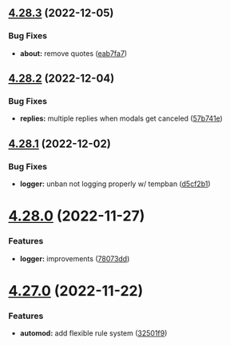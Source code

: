 ## [4.28.3](https://github.com/onesoft-sudo/sudobot/compare/v4.28.2...v4.28.3) (2022-12-05)


### Bug Fixes

* **about:** remove quotes  ([eab7fa7](https://github.com/onesoft-sudo/sudobot/commit/eab7fa7e880ef5d3016a6fe81a17d391ff7fc85f))



## [4.28.2](https://github.com/onesoft-sudo/sudobot/compare/v4.28.1...v4.28.2) (2022-12-04)


### Bug Fixes

* **replies:** multiple replies when modals get canceled ([57b741e](https://github.com/onesoft-sudo/sudobot/commit/57b741e03c07709e860bfdf1761f29f121bd764b))



## [4.28.1](https://github.com/onesoft-sudo/sudobot/compare/v4.28.0...v4.28.1) (2022-12-02)


### Bug Fixes

* **logger:** unban not logging properly w/ tempban ([d5cf2b1](https://github.com/onesoft-sudo/sudobot/commit/d5cf2b1684cbbdbe3fb5ed119eabd62d81c24f47))



# [4.28.0](https://github.com/onesoft-sudo/sudobot/compare/v4.27.0...v4.28.0) (2022-11-27)


### Features

* **logger:** improvements ([78073dd](https://github.com/onesoft-sudo/sudobot/commit/78073dd27cc1812d77b6d213623b2dbc1cef9aa2))



# [4.27.0](https://github.com/onesoft-sudo/sudobot/compare/v4.26.1...v4.27.0) (2022-11-22)


### Features

* **automod:** add flexible rule system ([32501f9](https://github.com/onesoft-sudo/sudobot/commit/32501f92ca76135ddd7e3c2324ef8a157a478152))



